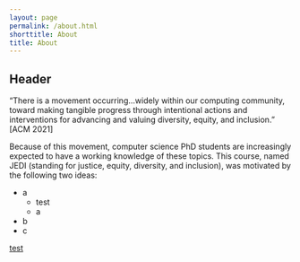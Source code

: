 ```yaml
---
layout: page
permalink: /about.html
shorttitle: About
title: About
---
```

## Header

“There is a movement occurring…widely within our computing community, toward making tangible progress through intentional actions and interventions for advancing and valuing diversity, equity, and inclusion.”  [ACM 2021]

Because of this movement, computer science PhD students are increasingly expected to have a working knowledge of these topics. This course, named JEDI (standing for justice, equity, diversity, and inclusion), was motivated by the following two ideas:

- a
	- test
	- a
- b
- c

[test](a)